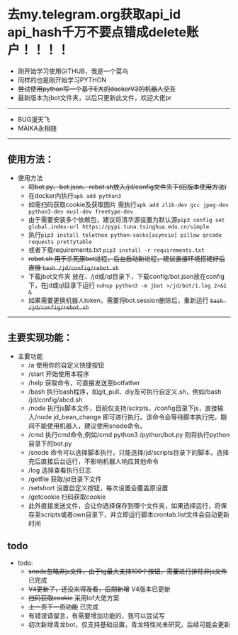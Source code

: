 # 去my.telegram.org获取api_id api_hash千万不要点错成delete账户！！！！
- 刚开始学习使用GITHUB，我是一个菜鸟
- 同样的也是刚开始学习PYTHON
- ~~尝试使用python写一个基于E大的dockerV3的机器人交互~~
- 最新版本为jbot文件夹，以后只更新此文件，欢迎大佬pr
***
- BUG漫天飞
- MAIKA永相随
***
## 使用方法：
- 使用方法
    - ~~将bot.py、bot.json、rebot.sh放入/jd/config文件夹下(旧版本使用方法)~~
    - 在docker内执行`apk add python3`
    - 如需扫码获取cookie及获取图片 需执行`apk add zlib-dev gcc jpeg-dev python3-dev musl-dev freetype-dev`
    - 由于需要安装多个依赖包，建议将清华源设置为默认源`pip3 config set global.index-url https://pypi.tuna.tsinghua.edu.cn/simple`
    - 执行`pip3 install telethon python-socks[asyncio] pillow qrcode requests prettytable`
    - 或者下载requirements.txt `pip3 install -r requirements.txt`
    - ~~rebot.sh 用于杀死原bot进程，后台启动新进程，建议直接环境搭建好后直接 `bash /jd/config/rebot.sh`~~
    - 下载jbot文件夹 放在、/jd或/ql目录下，下载config/bot.json放在config下，在jd或ql目录下运行 `nohup python3 -m jbot >/jd/bot/1.log 2>&1 &`
    - 如果需要更换机器人token，需要将bot.session删除后，重新运行 ~~`bash /jd/config/rebot.sh`~~
***
## 主要实现功能：
- 主要功能
    - /a 使用你的自定义快捷按钮
    - /start 开始使用本程序
    - /help 获取命令，可直接发送至botfather
    - /bash 执行bash程序，如git_pull、diy及可执行自定义.sh，例如/bash /jd/config/abcd.sh
    - /node 执行js脚本文件，目前仅支持/scirpts、/config目录下js，直接输入/node jd_bean_change 即可进行执行。该命令会等待脚本执行完，期间不能使用机器人，建议使用snode命令。
    - /cmd 执行cmd命令,例如/cmd python3 /python/bot.py 则将执行python目录下的bot.py
    - /snode 命令可以选择脚本执行，只能选择/jd/scripts目录下的脚本，选择完后直接后台运行，不影响机器人响应其他命令
    - /log 选择查看执行日志
    - /getfile 获取/jd目录下文件
    - /setshort 设置自定义按钮，每次设置会覆盖原设置
    - /getcookie 扫码获取cookie
    - 此外直接发送文件，会让你选择保存到哪个文件夹，如果选择运行，将保存至scripts或者own目录下，并立即运行脚本crontab.list文件会自动更新时间
## todo
- todo:
    - ~~snode忽略非js文件，由于tg最大支持100个按钮，需要进行排除非js文件~~ 已完成
    - ~~V4更新了，还没来得及看，后期新增~~ V4版本已更新
    - ~~扫码获取cookie~~ 采用lof大佬方案
    - ~~上一页下一页功能~~ 已完成
    - 有错误请留言，有需要增加功能的，我可以尝试写
    - 初次新增青龙bot，仅支持基础设置，青龙特性尚未研究，后续可能会更新
